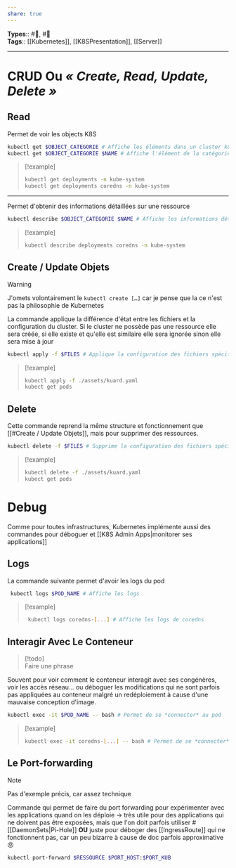 ```yaml
---
share: true
---
```


**Types**:: #🌲, #👶  
**Tags**:: [[Kubernetes]], [[K8SPresentation]], [[Server]]

---

# CRUD Ou _« Create, Read, Update, Delete »_

## Read

Permet de voir les objects K8S

```bash
kubectl get $OBJECT_CATEGORIE # Affiche les éléments dans un cluster k8s suivant le contexte utilisé
kubectl get $OBJECT_CATEGORIE $NAME # Affiche l'élément de la catégorie séléctionnée dans un cluster k8s suivant le contexte utilisé
```

> [!example]
>
> ```bash
> kubectl get deployments -n kube-system
> kubectl get deployments coredns -n kube-system
> ```

---

Permet d'obtenir des informations détaillées sur une ressource

```bash
kubectl describe $OBJECT_CATEGORIE $NAME # Affiche les informations détaillées d'un objet suivant le contexte utilisé
```

> [!example]
>
> ```bash
> kubectl describe deployments coredns -n kube-system
> ```

## Create / Update Objets

> [!warning]  
> J'omets volontairement le `kubectl create […]` car je pense que la ce n'est pas la philosophie de Kubernetes

La commande applique la différence d'état entre les fichiers et la configuration du cluster. Si le cluster ne possède pas une ressource elle sera créée, si elle existe et qu'elle est similaire elle sera ignorée sinon elle sera mise à jour

```bash
kubectl apply -f $FILES # Applique la configuration des fichiers spécifés au cluster suivant le contexte utilisé
```

> [!example]
>
> ```bash
> kubectl apply -f ./assets/kuard.yaml
> kubect get pods
> ```

## Delete

Cette commande reprend la même structure et fonctionnement que [[#Create / Update Objets]], mais pour supprimer des ressources.

```bash
kubectl delete -f $FILES # Supprime la configuration des fichiers spécifés au cluster suivant le contexte utilisé
```

> [!example]
>
> ```bash
> kubectl delete -f ./assets/kuard.yaml
> kubect get pods
> ```

# Debug

Comme pour toutes infrastructures, Kubernetes implémente aussi des commandes pour déboguer et [[K8S Admin Apps|monitorer ses applications]]

## Logs

La commande suivante permet d'avoir les logs du pod

```bash
 kubectl logs $POD_NAME # Affiche les logs
```

> [!example]
>
> ```bash
>  kubectl logs coredns-[...] # Affiche les logs de coredns
> ```

## Interagir Avec Le Conteneur

> [!todo]  
> Faire une phrase

Souvent pour voir comment le conteneur interagit avec ses congénères, voir les accès réseau… ou déboguer les modifications qui ne sont parfois pas appliquées au conteneur malgré un redéploiement à cause d'une mauvaise conception d'image.

```bash
kubectl exec -it $POD_NAME -- bash # Permet de se *connecter* au pod
```

> [!example]
>
> ```bash
> kubectl exec -it coredns-[...] -- bash # Permet de se *connecter* au pod coredns
> ```

## Le Port-forwarding

> [!note]  
> Pas d'exemple précis, car assez technique

Commande qui permet de faire du port forwarding pour expérimenter avec les applications quand on les déploie -> très utile pour des applications qui ne doivent pas être exposées, mais que l'on doit parfois utiliser #[[DaemonSets|Pi-Hole]] **OU** juste pour déboger des [[IngressRoute]] qui ne fonctionnent pas, car un peu bizarre à cause de doc parfois approximative 😡

```bash
kubectl port-forward $RESSOURCE $PORT_HOST:$PORT_KUB
```
